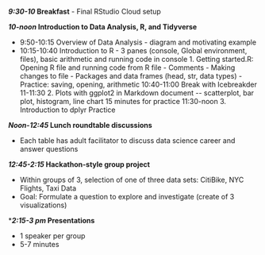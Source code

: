 ***9:30-10*  Breakfast**
             - Final RStudio Cloud setup
             
***10-noon*  Introduction to Data Analysis, R, and Tidyverse**
- 9:50-10:15 Overview of Data Analysis - diagram and motivating example
- 10:15-10:40 Introduction to R
        - 3 panes (console, Global environment, files), basic arithmetic and running code in console
        1. Getting started.R: Opening R file and running code from R file
            - Comments
            - Making changes to file
            - Packages and data frames (head, str, data types)
            - Practice: saving, opening, arithmetic
            10:40-11:00 Break with Icebreakder
            11-11:30    2. Plots with ggplot2 in Markdown document -- scatterplot, bar plot, histogram, line chart
                        15 minutes for practice
            11:30-noon 3. Introduction to dplyr
                        Practice

***Noon-12:45*  Lunch roundtable discussions**
- Each table has adult facilitator to discuss data science career and answer questions
            
***12:45-2:15*  Hackathon-style group project**
- Within groups of 3, selection of one of three data sets: CitiBike, NYC Flights, Taxi Data
- Goal: Formulate a question to explore and investigate (create of 3 visualizations)

****2:15-3 pm*  Presentations**
- 1 speaker per group
- 5-7 minutes
